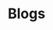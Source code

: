 ---
title: Blogs
description: Welcome to our NLP (Natural Language Processing) Blog under KAUST SCML Lab! Here, we delve into the fascinating world of NLP and explore its mathematical foundations. Through insightful seminars and discussions, we aim to unravel the complexities of language processing and share cutting-edge research, algorithmic insights, and practical implementations. Join us on this journey as we explore the realm of NLP and its transformative impact on various domains. Let's dive into the world of words, meanings, and algorithms!
---